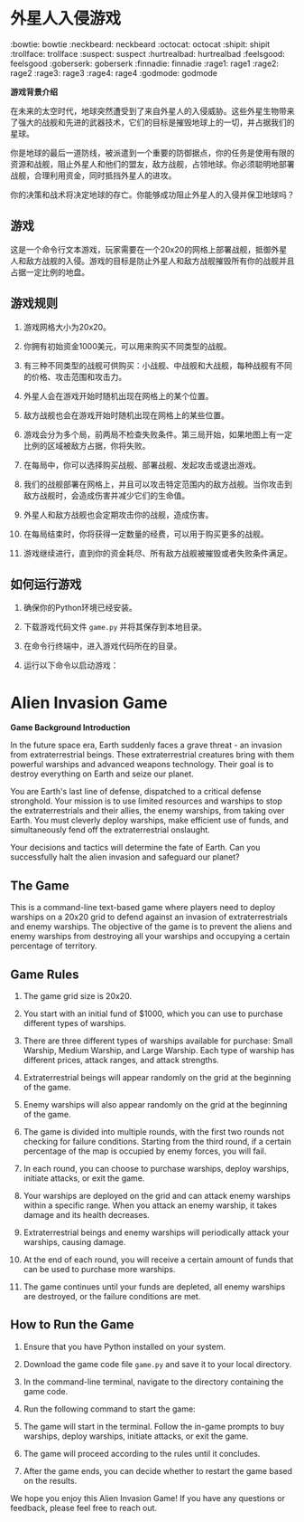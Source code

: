 # 外星人入侵游戏

:bowtie:	bowtie
:neckbeard:	neckbeard
:octocat:	octocat
:shipit:	shipit
:trollface:	trollface
:suspect:	 suspect
:hurtrealbad:	hurtrealbad
:feelsgood:	feelsgood
:goberserk:	 goberserk
:finnadie:	finnadie
:rage1:	rage1
:rage2:	rage2
:rage3:	rage3
:rage4:	rage4
:godmode:	godmode

**游戏背景介绍**

在未来的太空时代，地球突然遭受到了来自外星人的入侵威胁。这些外星生物带来了强大的战舰和先进的武器技术，它们的目标是摧毁地球上的一切，并占据我们的星球。

你是地球的最后一道防线，被派遣到一个重要的防御据点，你的任务是使用有限的资源和战舰，阻止外星人和他们的盟友，敌方战舰，占领地球。你必须聪明地部署战舰，合理利用资金，同时抵挡外星人的进攻。

你的决策和战术将决定地球的存亡。你能够成功阻止外星人的入侵并保卫地球吗？

## 游戏

这是一个命令行文本游戏，玩家需要在一个20x20的网格上部署战舰，抵御外星人和敌方战舰的入侵。游戏的目标是防止外星人和敌方战舰摧毁所有你的战舰并且占据一定比例的地盘。

## 游戏规则

1. 游戏网格大小为20x20。

2. 你拥有初始资金1000美元，可以用来购买不同类型的战舰。

3. 有三种不同类型的战舰可供购买：小战舰、中战舰和大战舰，每种战舰有不同的价格、攻击范围和攻击力。

4. 外星人会在游戏开始时随机出现在网格上的某个位置。

5. 敌方战舰也会在游戏开始时随机出现在网格上的某些位置。

6. 游戏会分为多个局，前两局不检查失败条件。第三局开始，如果地图上有一定比例的区域被敌方占据，你将失败。

7. 在每局中，你可以选择购买战舰、部署战舰、发起攻击或退出游戏。

8. 我们的战舰部署在网格上，并且可以攻击特定范围内的敌方战舰。当你攻击到敌方战舰时，会造成伤害并减少它们的生命值。

9. 外星人和敌方战舰也会定期攻击你的战舰，造成伤害。

10. 在每局结束时，你将获得一定数量的经费，可以用于购买更多的战舰。

11. 游戏继续进行，直到你的资金耗尽、所有敌方战舰被摧毁或者失败条件满足。

## 如何运行游戏

1. 确保你的Python环境已经安装。

2. 下载游戏代码文件 `game.py` 并将其保存到本地目录。

3. 在命令行终端中，进入游戏代码所在的目录。

4. 运行以下命令以启动游戏：


# Alien Invasion Game

**Game Background Introduction**

In the future space era, Earth suddenly faces a grave threat - an invasion from extraterrestrial beings. These extraterrestrial creatures bring with them powerful warships and advanced weapons technology. Their goal is to destroy everything on Earth and seize our planet.

You are Earth's last line of defense, dispatched to a critical defense stronghold. Your mission is to use limited resources and warships to stop the extraterrestrials and their allies, the enemy warships, from taking over Earth. You must cleverly deploy warships, make efficient use of funds, and simultaneously fend off the extraterrestrial onslaught.

Your decisions and tactics will determine the fate of Earth. Can you successfully halt the alien invasion and safeguard our planet?

## The Game

This is a command-line text-based game where players need to deploy warships on a 20x20 grid to defend against an invasion of extraterrestrials and enemy warships. The objective of the game is to prevent the aliens and enemy warships from destroying all your warships and occupying a certain percentage of territory.

## Game Rules

1. The game grid size is 20x20.

2. You start with an initial fund of $1000, which you can use to purchase different types of warships.

3. There are three different types of warships available for purchase: Small Warship, Medium Warship, and Large Warship. Each type of warship has different prices, attack ranges, and attack strengths.

4. Extraterrestrial beings will appear randomly on the grid at the beginning of the game.

5. Enemy warships will also appear randomly on the grid at the beginning of the game.

6. The game is divided into multiple rounds, with the first two rounds not checking for failure conditions. Starting from the third round, if a certain percentage of the map is occupied by enemy forces, you will fail.

7. In each round, you can choose to purchase warships, deploy warships, initiate attacks, or exit the game.

8. Your warships are deployed on the grid and can attack enemy warships within a specific range. When you attack an enemy warship, it takes damage and its health decreases.

9. Extraterrestrial beings and enemy warships will periodically attack your warships, causing damage.

10. At the end of each round, you will receive a certain amount of funds that can be used to purchase more warships.

11. The game continues until your funds are depleted, all enemy warships are destroyed, or the failure conditions are met.

## How to Run the Game

1. Ensure that you have Python installed on your system.

2. Download the game code file `game.py` and save it to your local directory.

3. In the command-line terminal, navigate to the directory containing the game code.

4. Run the following command to start the game:

5. The game will start in the terminal. Follow the in-game prompts to buy warships, deploy warships, initiate attacks, or exit the game.

6. The game will proceed according to the rules until it concludes.

7. After the game ends, you can decide whether to restart the game based on the results.

We hope you enjoy this Alien Invasion Game! If you have any questions or feedback, please feel free to reach out.


